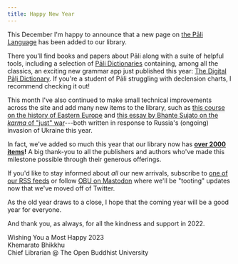 ```yaml
---
title: Happy New Year
---
```


This December I'm happy to announce that a new page on [the Pāli Language](/tags/pali-language) has been added to our library.

There you'll find books and papers about Pāli along with a suite of helpful tools, including a selection of [Pāli Dictionaries](/tags/pali-dictionaries) containing, among all the classics, an exciting new grammar app just published this year: [The Digital Pāḷi Dictionary](/content/reference/dpd). If you're a student of Pāli struggling with declension charts, I recommend checking it out!

This month I've also continued to make small technical improvements across the site and add many new items to the library,
such as [this course on the history of Eastern Europe](https://youtube.com/playlist?list=PLh9mgdi4rNewfxO7LhBoz_1Mx1MaO6sw_) and [this essay by Bhante Sujato on the *karma* of "just" war](/content/essays/war-bright-and-dark_sujato)---both written in response to Russia's (ongoing) invasion of Ukraine this year.

In fact, we've added so much this year that our library now has **[over 2000 items](/content/)!** A big thank-you to all the publishers and authors who've made this milestone possible through their generous offerings.

If you'd like to stay informed about _all_ our new arrivals, subscribe to [one of our RSS feeds](/feed) or follow [OBU on Mastodon](https://digipres.club/@obu) where we'll be "tooting" updates now that we've moved off of Twitter.

As the old year draws to a close, I hope that the coming year will be a good year for everyone.

And thank you, as always, for all the kindness and support in 2022.

Wishing You a Most Happy 2023  
Khemarato Bhikkhu  
Chief Librarian @ The Open Buddhist University

